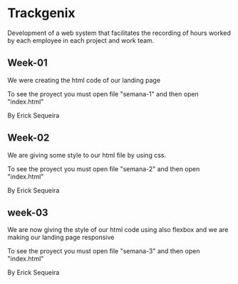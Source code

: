# Trackgenix
Development of a web system that facilitates the recording of hours worked by each employee in each project and work team.
## Week-01 
We were creating the html code of our landing page

To see the proyect you must open file "semana-1" and then open "index.html"
  
By Erick Sequeira
## Week-02
We are giving some style to our html file by using css.

To see the proyect you must open file "semana-2" and then open "index.html"

By Erick Sequeira
## week-03
We are now giving the style of our html code using also flexbox and we are making our landing page responsive

To see the proyect you must open file "semana-3" and then open "index.html"

By Erick Sequeira